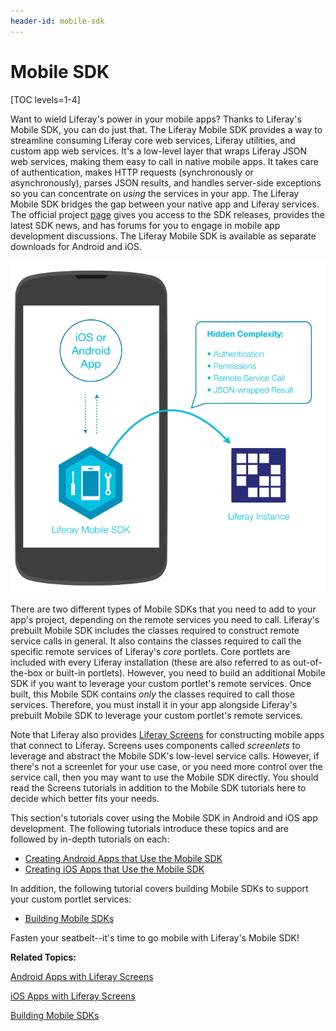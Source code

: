 ```yaml
---
header-id: mobile-sdk
---
```


# Mobile SDK

[TOC levels=1-4]

Want to wield Liferay's power in your mobile apps? Thanks to Liferay's Mobile 
SDK, you can do just that. The Liferay Mobile SDK provides a way to streamline 
consuming Liferay core web services, Liferay utilities, and custom app web 
services. It's a low-level layer that wraps Liferay JSON web services, making 
them easy to call in native mobile apps. It takes care of authentication, makes 
HTTP requests (synchronously or asynchronously), parses JSON results, and 
handles server-side exceptions so you can concentrate on *using* the services in 
your app. The Liferay Mobile SDK bridges the gap between your native app and 
Liferay services. The official project 
[page](https://www.liferay.com/community/liferay-projects/liferay-mobile-sdk/overview) 
gives you access to the SDK releases, provides the latest SDK news, and has 
forums for you to engage in mobile app development discussions. The Liferay 
Mobile SDK is available as separate downloads for Android and iOS. 

![Figure 1: Liferay's Mobile SDK enables your native app to communicate with Liferay.](../../../images/mobile-sdk-diagram.png)

There are two different types of Mobile SDKs that you need to add to your app's 
project, depending on the remote services you need to call. Liferay's prebuilt 
Mobile SDK includes the classes required to construct remote service calls in 
general. It also contains the classes required to call the specific remote 
services of Liferay's *core* portlets. Core portlets are included with every 
Liferay installation (these are also referred to as out-of-the-box or built-in 
portlets). However, you need to build an additional Mobile SDK if you want to 
leverage your custom portlet's remote services. Once built, this Mobile SDK 
contains *only* the classes required to call those services. Therefore, you must 
install it in your app alongside Liferay's prebuilt Mobile SDK to leverage your 
custom portlet's remote services. 

Note that Liferay also provides 
[Liferay Screens](https://www.liferay.com/products/liferay-screens) 
for constructing mobile apps that connect to Liferay. Screens uses components 
called *screenlets* to leverage and abstract the Mobile SDK's low-level service 
calls. However, if there's not a screenlet for your use case, or you need more 
control over the service call, then you may want to use the Mobile SDK directly. 
You should read the Screens tutorials in addition to the Mobile SDK tutorials 
here to decide which better fits your needs. 

This section's tutorials cover using the Mobile SDK in Android and iOS app 
development. The following tutorials introduce these topics and are followed by 
in-depth tutorials on each: 

- [Creating Android Apps that Use the Mobile SDK](/docs/7-1/tutorials/-/knowledge_base/t/creating-android-apps-that-use-the-mobile-sdk)
- [Creating iOS Apps that Use the Mobile SDK](/docs/7-1/tutorials/-/knowledge_base/t/creating-ios-apps-that-use-the-mobile-sdk)

In addition, the following tutorial covers building Mobile SDKs to support your 
custom portlet services: 

- [Building Mobile SDKs](/docs/7-1/tutorials/-/knowledge_base/t/building-mobile-sdks)

Fasten your seatbelt--it's time to go mobile with Liferay's Mobile SDK! 

**Related Topics:**

[Android Apps with Liferay Screens](/docs/7-1/tutorials/-/knowledge_base/t/android-apps-with-liferay-screens)

[iOS Apps with Liferay Screens](/docs/7-1/tutorials/-/knowledge_base/t/ios-apps-with-liferay-screens)

[Building Mobile SDKs](/docs/7-1/tutorials/-/knowledge_base/t/building-mobile-sdks)
